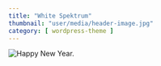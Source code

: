 ```yaml
---
title: "White Spektrum"
thumbnail: "user/media/header-image.jpg"
category: [ wordpress-theme ]
---
```

![Happy New Year.](http://getbenonit.test/user/media/header-image.jpg)